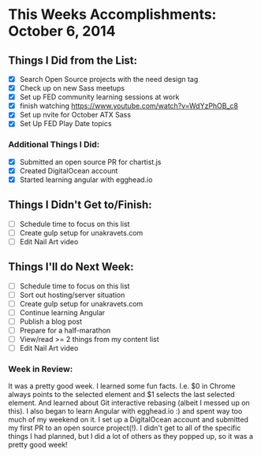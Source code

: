 # This Weeks Accomplishments: October 6, 2014

## Things I Did from the List:
- [x] Search Open Source projects with the need design tag
- [x] Check up on new Sass meetups
- [x] Set up FED community learning sessions at work
- [x] finish watching https://www.youtube.com/watch?v=WdYzPhOB_c8
- [x] Set up nvite for October ATX Sass
- [x] Set Up FED Play Date topics

### Additional Things I Did:
- [x] Submitted an open source PR for chartist.js
- [x] Created DigitalOcean account
- [x] Started learning angular with egghead.io

## Things I Didn't Get to/Finish:
- [ ] Schedule time to focus on this list
- [ ] Create gulp setup for unakravets.com
- [ ] Edit Nail Art video

## Things I'll do Next Week:
- [ ] Schedule time to focus on this list
- [ ] Sort out hosting/server situation
- [ ] Create gulp setup for unakravets.com
- [ ] Continue learning Angular
- [ ] Publish a blog post
- [ ] Prepare for a half-marathon
- [ ] View/read >= 2 things from my content list
- [ ] Edit Nail Art video

### Week in Review:
It was a pretty good week. I learned some fun facts. I.e. $0 in Chrome always points to the selected element and $1 selects the last selected element. And learned about Git interactive rebasing (albeit I messed up on this). I also began to learn Angular with egghead.io :) and spent way too much of my weekend on it. I set up a DigitalOcean account and submitted my first PR to an open source project(!). I didn't get to all of the specific things I had planned, but I did a lot of others as they popped up, so it was a pretty good week!
